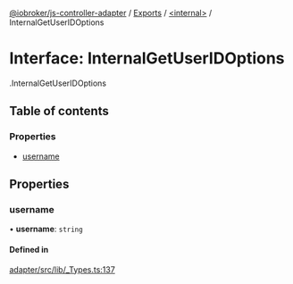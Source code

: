 [@iobroker/js-controller-adapter](../README.md) / [Exports](../modules.md) / [<internal\>](../modules/internal_.md) / InternalGetUserIDOptions

# Interface: InternalGetUserIDOptions

[<internal>](../modules/internal_.md).InternalGetUserIDOptions

## Table of contents

### Properties

- [username](internal_.InternalGetUserIDOptions.md#username)

## Properties

### username

• **username**: `string`

#### Defined in

[adapter/src/lib/_Types.ts:137](https://github.com/ioBroker/ioBroker.js-controller/blob/40736237/packages/adapter/src/lib/_Types.ts#L137)
